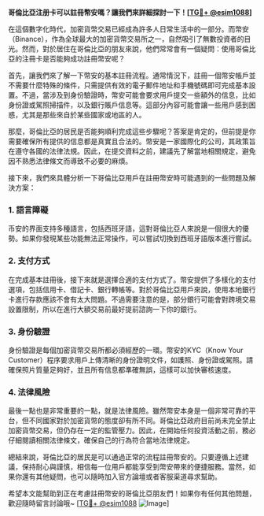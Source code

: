 **哥倫比亞注册卡可以註冊幣安嗎？讓我們來詳細探討一下！[[TG💪+ @esim1088](https://t.me/s/esim1088)]**

在這個數字化時代，加密貨幣交易已經成為許多人日常生活中的一部分。而幣安（Binance），作為全球最大的加密貨幣交易所之一，自然吸引了無數投資者的目光。然而，對於居住在哥倫比亞的朋友來說，他們常常會有一個疑問：使用哥倫比亞的注冊卡是否能夠成功註冊幣安呢？

首先，讓我們來了解一下幣安的基本註冊流程。通常情況下，註冊一個幣安帳戶並不需要什麼特殊的條件，只需提供有效的電子郵件地址和手機號碼即可完成基本設置。不過，當涉及到身份驗證時，幣安可能會要求用戶提交一些額外的信息，比如身份證或駕照掃描件，以及銀行賬戶信息等。這部分內容可能會讓一些用戶感到困惑，尤其是那些來自於某些國家或地區的人。

那麼，哥倫比亞的居民是否能夠順利完成這些步驟呢？答案是肯定的，但前提是你需要確保所有提供的信息都是真實且合法的。幣安是一家國際化的公司，其政策旨在遵守各國的法律法規。因此，在提交資料之前，建議先了解當地相關規定，避免因不熟悉法律條文而導致不必要的麻煩。

接下來，我們來具體分析一下哥倫比亞用戶在註冊幣安時可能遇到的一些問題及解決方案：

### 1. **語言障礙**
   币安的界面支持多種語言，包括西班牙語，這對哥倫比亞人來說是一個很大的優勢。如果你發現某些功能無法正常操作，可以嘗試切換到西班牙語版本進行嘗試。

### 2. **支付方式**
   在完成基本註冊後，接下來就是選擇合適的支付方式了。幣安提供了多樣化的支付選項，包括信用卡、借記卡、銀行轉帳等。對於哥倫比亞用戶來說，使用本地銀行卡進行存款應該不會有太大問題。不過需要注意的是，部分銀行可能會對跨境交易設置限制，所以在進行大額交易前最好提前諮詢一下你的銀行。

### 3. **身份驗證**
   身份驗證是每個加密貨幣交易所都必須經歷的一環。幣安的KYC（Know Your Customer）程序要求用戶上傳清晰的身份證明文件，如護照、身份證或駕照。請確保照片質量足夠好，並且所有信息都準確無誤，這樣可以加快審核速度。

### 4. **法律風險**
   最後一點也是非常重要的一點，就是法律風險。雖然幣安本身是一個非常可靠的平台，但不同國家對於加密貨幣的態度卻有所不同。哥倫比亞政府目前尚未完全禁止加密貨幣交易，但仍存在一定的監管壓力。因此，在開始任何投資活動之前，務必仔細閱讀相關法律條文，確保自己的行為符合當地法律規定。

總結來說，哥倫比亞的居民是可以通過正常的流程註冊幣安的。只要遵循上述建議，保持耐心與謹慎，相信每一位用戶都能享受到幣安帶來的便捷服務。當然，如果你還有其他疑問，也可以隨時加入官方論壇或者客服渠道尋求幫助。

希望本文能幫助到正在考慮註冊幣安的哥倫比亞朋友們！如果你有任何其他問題，歡迎隨時留言討論哦~ [[TG💪+ @esim1088](https://t.me/s/esim1088) ![Image](https://i.postimg.cc/4NQfJmqS/Snipaste-2025-05-13-00-14-12.png)]